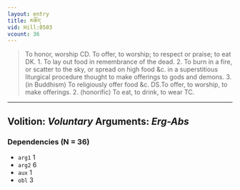 ```yaml
---
layout: entry
title: མཆོད་
vid: Hill:0503
vcount: 36
---
```

> To honor, worship CD\. To offer, to worship; to respect or praise; to eat DK\. 1\. To lay out food in remembrance of the dead\. 2\. To burn in a fire, or scatter to the sky, or spread on high food &c\. in a superstitious liturgical procedure thought to make offerings to gods and demons\. 3\. (in Buddhism) To religiously offer food &c\. DS\.To offer, to worship, to make offerings\. 2\. (honorific) To eat, to drink, to wear TC\.

---
Volition: _Voluntary_
Arguments: _Erg-Abs_
---

### Dependencies (N = 36)
* `arg1` 1
* `arg2` 6
* `aux` 1
* `obl` 3

